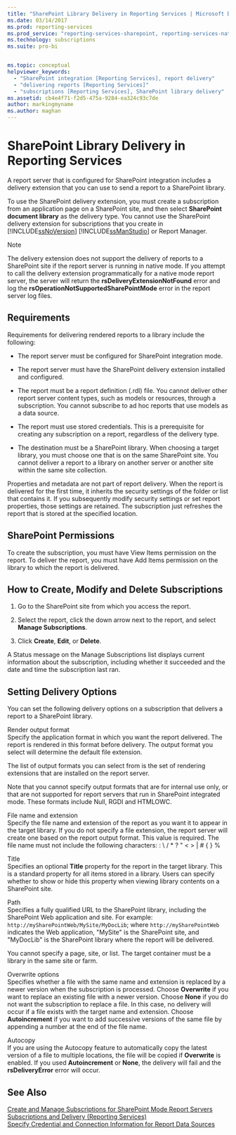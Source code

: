 ```yaml
---
title: "SharePoint Library Delivery in Reporting Services | Microsoft Docs"
ms.date: 03/14/2017
ms.prod: reporting-services
ms.prod_service: "reporting-services-sharepoint, reporting-services-native"
ms.technology: subscriptions
ms.suite: pro-bi


ms.topic: conceptual
helpviewer_keywords: 
  - "SharePoint integration [Reporting Services], report delivery"
  - "delivering reports [Reporting Services]"
  - "subscriptions [Reporting Services], SharePoint library delivery"
ms.assetid: cb4e4f71-f2d5-475a-9284-ea324c93c7de
author: markingmyname
ms.author: maghan
---
```

# SharePoint Library Delivery in Reporting Services
  A report server that is configured for SharePoint integration includes a delivery extension that you can use to send a report to a SharePoint library.  
  
 To use the SharePoint delivery extension, you must create a subscription from an application page on a SharePoint site, and then select **SharePoint document library** as the delivery type. You cannot use the SharePoint delivery extension for subscriptions that you create in [!INCLUDE[ssNoVersion](../../includes/ssnoversion-md.md)] [!INCLUDE[ssManStudio](../../includes/ssmanstudio-md.md)] or Report Manager.  
  
> [!NOTE]  
>  The delivery extension does not support the delivery of reports to a SharePoint site if the report server is running in native mode. If you attempt to call the delivery extension programmatically for a native mode report server, the server will return the **rsDeliveryExtensionNotFound** error and log the **rsOperationNotSupportedSharePointMode** error in the report server log files.  
  
## Requirements  
 Requirements for delivering rendered reports to a library include the following:  
  
-   The report server must be configured for SharePoint integration mode.  
  
-   The report server must have the SharePoint delivery extension installed and configured.  
  
-   The report must be a report definition (.rdl) file. You cannot deliver other report server content types, such as models or resources, through a subscription. You cannot subscribe to ad hoc reports that use models as a data source.  
  
-   The report must use stored credentials. This is a prerequisite for creating any subscription on a report, regardless of the delivery type.  
  
-   The destination must be a SharePoint library. When choosing a target library, you must choose one that is on the same SharePoint site. You cannot deliver a report to a library on another server or another site within the same site collection.  
  
 Properties and metadata are not part of report delivery. When the report is delivered for the first time, it inherits the security settings of the folder or list that contains it. If you subsequently modify security settings or set report properties, those settings are retained. The subscription just refreshes the report that is stored at the specified location.  
  
## SharePoint Permissions  
 To create the subscription, you must have View Items permission on the report. To deliver the report, you must have Add Items permission on the library to which the report is delivered.  
  
## How to Create, Modify and Delete Subscriptions  
  
1.  Go to the SharePoint site from which you access the report.  
  
2.  Select the report, click the down arrow next to the report, and select **Manage Subscriptions**.  
  
3.  Click **Create**, **Edit**, or **Delete**.  
  
 A Status message on the Manage Subscriptions list displays current information about the subscription, including whether it succeeded and the date and time the subscription last ran.  
  
## Setting Delivery Options  
 You can set the following delivery options on a subscription that delivers a report to a SharePoint library.  
  
 Render output format  
 Specify the application format in which you want the report delivered. The report is rendered in this format before delivery. The output format you select will determine the default file extension.  
  
 The list of output formats you can select from is the set of rendering extensions that are installed on the report server.  
  
 Note that you cannot specify output formats that are for internal use only, or that are not supported for report servers that run in SharePoint integrated mode. These formats include Null, RGDI and HTMLOWC.  
  
 File name and extension  
 Specify the file name and extension of the report as you want it to appear in the target library. If you do not specify a file extension, the report server will create one based on the report output format. This value is required. The file name must not include the following characters: : \ / * ? " < > | # { } %  
  
 Title  
 Specifies an optional **Title** property for the report in the target library. This is a standard property for all items stored in a library. Users can specify whether to show or hide this property when viewing library contents on a SharePoint site.  
  
 Path  
 Specifies a fully qualified URL to the SharePoint library, including the SharePoint Web application and site. For example: `http://mySharePointWeb/MySite/MyDocLib`; where `http://mySharePointWeb` indicates the Web application, "MySite" is the SharePoint site, and "MyDocLib" is the SharePoint library where the report will be delivered.  
  
 You cannot specify a page, site, or list. The target container must be a library in the same site or farm.  
  
 Overwrite options  
 Specifies whether a file with the same name and extension is replaced by a newer version when the subscription is processed. Choose **Overwrite** if you want to replace an existing file with a newer version. Choose **None** if you do not want the subscription to replace a file. In this case, no delivery will occur if a file exists with the target name and extension. Choose **Autoincrement** if you want to add successive versions of the same file by appending a number at the end of the file name.  
  
 Autocopy  
 If you are using the Autocopy feature to automatically copy the latest version of a file to multiple locations, the file will be copied if **Overwrite** is enabled. If you used **Autoincrement** or **None**, the delivery will fail and the **rsDeliveryError** error will occur.  
  
## See Also  
 [Create and Manage Subscriptions for SharePoint Mode Report Servers](../../reporting-services/subscriptions/create-and-manage-subscriptions-for-sharepoint-mode-report-servers.md)   
 [Subscriptions and Delivery &#40;Reporting Services&#41;](../../reporting-services/subscriptions/subscriptions-and-delivery-reporting-services.md)   
 [Specify Credential and Connection Information for Report Data Sources](../../reporting-services/report-data/specify-credential-and-connection-information-for-report-data-sources.md)  
  
  
